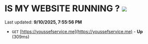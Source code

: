# IS MY WEBSITE RUNNING ? [![](https://img.shields.io/static/v1?label=Sponsor&message=%E2%9D%A4&logo=GitHub&color=%23fe8e86)](https://github.com/sponsors/Youssef-Lehmam)

Last updated: **9/10/2025, 7:55:56 PM**

- `GET` [https://youssefservice.me](https://youssefservice.me) - **Up** (309ms)
